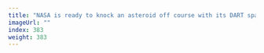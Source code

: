 ```yaml
---
title: "NASA is ready to knock an asteroid off course with its DART spacecraft"
imageUrl: ""
index: 383
weight: 383
---
```

